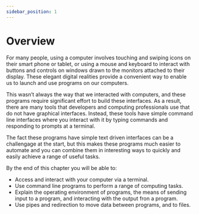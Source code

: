 ```yaml
---
sidebar_position: 1
---
```


# Overview

For many people, using a computer involves touching and swiping icons on their smart phone or tablet, or using a mouse and keyboard to interact with buttons and controls on windows drawn to the monitors attached to their display. These elegant digital realities provide a convenient way to enable us to launch and use programs on our computers.

This wasn’t always the way that we interacted with computers, and these programs require significant effort to build these interfaces. As a result, there are many tools that developers and computing professionals use that do not have graphical interfaces. Instead, these tools have simple command line interfaces where you interact with it by typing commands and responding to prompts at a terminal.

The fact these programs have simple text driven interfaces can be a challengage at the start, but this makes these programs much easier to automate and you can combine them in interesting ways to quickly and easily achieve a range of useful tasks.

By the end of this chapter you will be able to:

- Access and interact with your computer via a terminal.
- Use command line programs to perform a range of computing tasks.
- Explain the operating environment of programs, the means of sending input to a program, and interacting with the output fron a program.
- Use pipes and redirection to move data between programs, and to files.